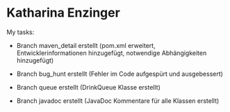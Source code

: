 # Katharina Enzinger

My tasks:

+ Branch maven_detail erstellt (pom.xml erweitert, Entwicklerinformationen hinzugefügt, notwendige Abhängigkeiten hinzugefügt)

+ Branch bug_hunt erstellt (Fehler im Code aufgespürt und ausgebessert)

+ Branch queue erstellt (DrinkQueue Klasse erstellt)

+ Branch javadoc erstellt (JavaDoc Kommentare für alle Klassen erstellt)